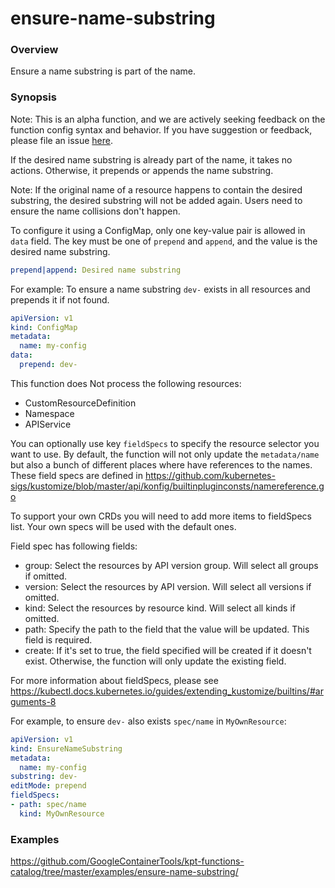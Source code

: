 # ensure-name-substring

### Overview

<!--mdtogo:Short-->

Ensure a name substring is part of the name.

<!--mdtogo-->

### Synopsis

<!--mdtogo:Long-->

Note: This is an alpha function, and we are actively seeking feedback on the
function config syntax and behavior. If you have suggestion or feedback, please
file an issue [here](https://github.com/GoogleContainerTools/kpt/issues/new/choose).

If the desired name substring is already part of the name, it takes no actions.
Otherwise, it prepends or appends the name substring.

Note: If the original name of a resource happens to contain the desired
substring, the desired substring will not be added again. Users need to ensure
the name collisions don't happen.

To configure it using a ConfigMap, only one key-value pair is allowed in `data`
field. The key must be one of `prepend` and `append`, and the value is the
desired name substring. 

```yaml
prepend|append: Desired name substring
```

For example: To ensure a name substring `dev-` exists in all resources and
prepends it if not found.

```yaml
apiVersion: v1
kind: ConfigMap
metadata:
  name: my-config
data:
  prepend: dev-
```

This function does Not process the following resources:
- CustomResourceDefinition
- Namespace
- APIService

You can optionally use key `fieldSpecs` to specify the resource selector you
want to use. By default, the function will not only update the `metadata/name`
but also a bunch of different places where have references to the names. These
field specs are defined in
https://github.com/kubernetes-sigs/kustomize/blob/master/api/konfig/builtinpluginconsts/namereference.go

To support your own CRDs you will need to add more items to fieldSpecs list.
Your own specs will be used with the default ones.

Field spec has following fields:

- group: Select the resources by API version group. Will select all groups
  if omitted.
- version: Select the resources by API version. Will select all versions
  if omitted.
- kind: Select the resources by resource kind. Will select all kinds
  if omitted.
- path: Specify the path to the field that the value will be updated. This field
  is required.
- create: If it's set to true, the field specified will be created if it doesn't
  exist. Otherwise, the function will only update the existing field.

For more information about fieldSpecs, please see
https://kubectl.docs.kubernetes.io/guides/extending_kustomize/builtins/#arguments-8

For example, to ensure `dev-` also exists `spec/name` in `MyOwnResource`:

```yaml
apiVersion: v1
kind: EnsureNameSubstring
metadata:
  name: my-config
substring: dev-
editMode: prepend
fieldSpecs:
- path: spec/name
  kind: MyOwnResource
```

<!--mdtogo-->

### Examples

<!-- TODO: update the following link to web page -->

<!--mdtogo:Examples-->

https://github.com/GoogleContainerTools/kpt-functions-catalog/tree/master/examples/ensure-name-substring/

<!--mdtogo-->

